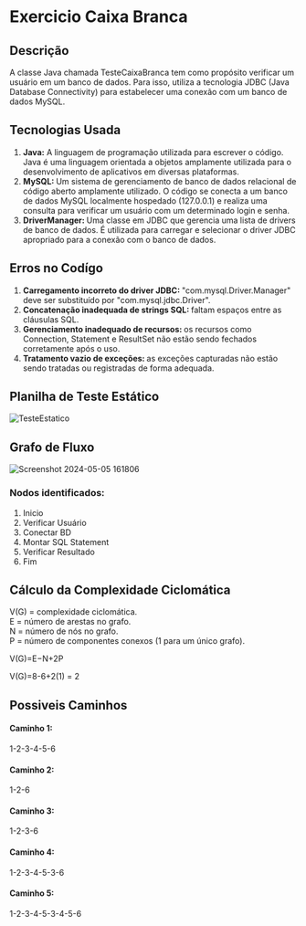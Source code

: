 # Exercicio Caixa Branca
<h2>Descrição</h2>
<p>
  A classe Java chamada TesteCaixaBranca tem como propósito verificar um usuário em um banco de dados. Para isso, utiliza a tecnologia JDBC (Java Database Connectivity) para estabelecer uma conexão com um banco de dados MySQL.
</p>
<h2>Tecnologias Usada</h2>
<ol>
  <li> <strong>Java:</strong> A linguagem de programação utilizada para escrever o código. Java é uma linguagem orientada a objetos amplamente utilizada para o desenvolvimento de aplicativos em diversas plataformas. </li>
  <li><strong>MySQL: </strong>Um sistema de gerenciamento de banco de dados relacional de código aberto amplamente utilizado. O código se conecta a um banco de dados MySQL localmente hospedado (127.0.0.1) e realiza uma consulta para verificar um usuário com um determinado login e senha.</li>
  <li><strong>DriverManager: </strong> Uma classe em JDBC que gerencia uma lista de drivers de banco de dados. É utilizada para carregar e selecionar o driver JDBC apropriado para a conexão com o banco de dados.</li>
</ol>
<h2>Erros no Codígo</h2>
<ol>
  <li><strong>Carregamento incorreto do driver JDBC: </strong> "com.mysql.Driver.Manager" deve ser substituído por "com.mysql.jdbc.Driver".</li>
  <li><strong>Concatenação inadequada de strings SQL: </strong> faltam espaços entre as cláusulas SQL.</li>
  <li><strong>Gerenciamento inadequado de recursos: </strong> os recursos como Connection, Statement e ResultSet não estão sendo fechados corretamente após o uso.</li>
  <li><strong>Tratamento vazio de exceções: </strong> as exceções capturadas não estão sendo tratadas ou registradas de forma adequada.</li>
</ol>
<h2>Planilha de Teste Estático</h2>

![TesteEstatico](https://github.com/motielk/ExercicioCaixaBranca/assets/49123696/e03cd69d-4ad9-41b1-8f54-54896b66c831)

<h2>Grafo de Fluxo</h2>

![Screenshot 2024-05-05 161806](https://github.com/motielk/ExercicioCaixaBranca/assets/49123696/2d6e4694-7e6f-4483-8a32-465b719d4a9c)


<h3>Nodos identificados:</h3>
<ol>
  <li>Inicio</li>
  <li>Verificar Usuário</li>
  <li>Conectar BD</li>
  <li>Montar SQL Statement</li>
  <li>Verificar Resultado</li>
  <li>Fim</li>
</ol>

<h2>Cálculo da Complexidade Ciclomática</h2>

V(G) = complexidade ciclomática.<br>
E = número de arestas no grafo.<br>
N = número de nós no grafo.<br>
P = número de componentes conexos (1 para um único grafo).<br>

V(G)=E−N+2P

V(G)=8-6+2(1) = 2

<h2>Possiveis Caminhos</h2>

<h4>Caminho 1:</h4>
<p>1-2-3-4-5-6</p>

<h4>Caminho 2:</h4>
<p>1-2-6</p>

<h4>Caminho 3:</h4>
<p>1-2-3-6</p>

<h4>Caminho 4:</h4>
<p>1-2-3-4-5-3-6</p>

<h4>Caminho 5:</h4>
<p>1-2-3-4-5-3-4-5-6</p>
